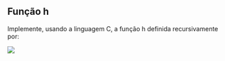 ## Função h

Implemente, usando a linguagem C, a função h definida recursivamente por:

![](h.jpg)

